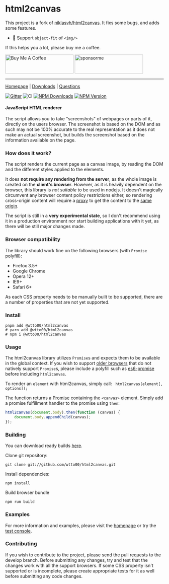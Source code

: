 # html2canvas

This project is a fork of [niklasvh/html2canvas](https://github.com/niklasvh/html2canvas). It fixs some bugs, and adds some features.

-   🌟 Support `object-fit` of `<img/>`

If this helps you a lot, please buy me a coffee.

<a href="https://www.buymeacoffee.com/wtto00" target="_blank"><img src="https://cdn.buymeacoffee.com/buttons/v2/default-yellow.png" alt="Buy Me A Coffee" style="height: 60px !important;width: 217px !important;" ></a>
<a href="https://afdian.net/a/wtto00" target="_blank"><img style="height: 60px !important;width: 217px !important;" src="https://pic1.afdiancdn.com/static/img/welcome/button-sponsorme.jpg" alt="sponsorme"></a >

---

[Homepage](https://wtto00.github.io/html2canvas) | [Downloads](https://github.com/wtto00/html2canvas/releases) | [Questions](https://github.com/wtto00/html2canvas/discussions/categories/q-a)

[![Gitter](https://badges.gitter.im/Join%20Chat.svg)](https://gitter.im/niklasvh/html2canvas?utm_source=badge&utm_medium=badge&utm_campaign=pr-badge)
![CI](https://github.com/wtto00/html2canvas/workflows/CI/badge.svg?branch=master)
[![NPM Downloads](https://img.shields.io/npm/dm/@wtto00/html2canvas.svg)](https://www.npmjs.org/package/@wtto00/html2canvas)
[![NPM Version](https://img.shields.io/npm/v/@wtto00/html2canvas.svg)](https://www.npmjs.org/package/@wtto00/html2canvas)

#### JavaScript HTML renderer

The script allows you to take "screenshots" of webpages or parts of it, directly on the users browser. The screenshot is based on the DOM and as such may not be 100% accurate to the real representation as it does not make an actual screenshot, but builds the screenshot based on the information available on the page.

### How does it work?

The script renders the current page as a canvas image, by reading the DOM and the different styles applied to the elements.

It does **not require any rendering from the server**, as the whole image is created on the **client's browser**. However, as it is heavily dependent on the browser, this library is _not suitable_ to be used in nodejs.
It doesn't magically circumvent any browser content policy restrictions either, so rendering cross-origin content will require a [proxy](https://github.com/niklasvh/html2canvas/wiki/Proxies) to get the content to the [same origin](http://en.wikipedia.org/wiki/Same_origin_policy).

The script is still in a **very experimental state**, so I don't recommend using it in a production environment nor start building applications with it yet, as there will be still major changes made.

### Browser compatibility

The library should work fine on the following browsers (with `Promise` polyfill):

-   Firefox 3.5+
-   Google Chrome
-   Opera 12+
-   IE9+
-   Safari 6+

As each CSS property needs to be manually built to be supported, there are a number of properties that are not yet supported.

### Install

```shell
pnpm add @wtto00/html2canvas
# yarn add @wtto00/html2canvas
# npm i @wtto00/html2canvas
```

### Usage

The html2canvas library utilizes `Promise`s and expects them to be available in the global context. If you wish to
support [older browsers](http://caniuse.com/#search=promise) that do not natively support `Promise`s, please include a polyfill such as
[es6-promise](https://github.com/jakearchibald/es6-promise) before including `html2canvas`.

To render an `element` with html2canvas, simply call:
` html2canvas(element[, options]);`

The function returns a [Promise](https://developer.mozilla.org/en-US/docs/Web/JavaScript/Reference/Global_Objects/Promise) containing the `<canvas>` element. Simply add a promise fulfillment handler to the promise using `then`:

```js
html2canvas(document.body).then(function (canvas) {
    document.body.appendChild(canvas);
});
```

### Building

You can download ready builds [here](https://github.com/niklasvh/html2canvas/releases).

Clone git repository:

```shell
git clone git://github.com/wtto00/html2canvas.git
```

Install dependencies:

```shell
npm install
```

Build browser bundle

```shell
npm run build
```

### Examples

For more information and examples, please visit the [homepage](https://wtto00.github.io/html2canvas) or try the [test console](https://wtto00.github.io/html2canvas/tests/).

### Contributing

If you wish to contribute to the project, please send the pull requests to the develop branch. Before submitting any changes, try and test that the changes work with all the support browsers. If some CSS property isn't supported or is incomplete, please create appropriate tests for it as well before submitting any code changes.
